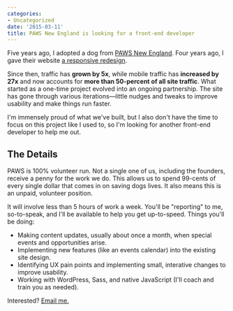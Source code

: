 ```yaml
---
categories:
- Uncategorized
date: '2015-03-11'
title: PAWS New England is looking for a front-end developer
---
```


Five years ago, I adopted a dog from [PAWS New England](http://pawsnewengland.com/). Four years ago, I gave their website [a responsive redesign](https://gomakethings.com/projects/paws-new-england/).

Since then, traffic has **grown by 5x**, while mobile traffic has **increased by 27x** and now accounts for **more than 50-percent of all site traffic**. What started as a one-time project evolved into an ongoing partnership. The site has gone through various iterations&mdash;little nudges and tweaks to improve usability and make things run faster.

I'm immensely proud of what we've built, but I also don't have the time to focus on this project like I used to, so I'm looking for another front-end developer to help me out.

<!--more-->

## The Details

PAWS is 100% volunteer run. Not a single one of us, including the founders, receive a penny for the work we do. This allows us to spend 99-cents of every single dollar that comes in on saving dogs lives. It also means this is an unpaid, volunteer position.

It will involve less than 5 hours of work a week. You'll be "reporting" to me, so-to-speak, and I'll be available to help you get up-to-speed. Things you'll be doing:

* Making content updates, usually about once a month, when special events and opportunities arise.
* Implementing new features (like an events calendar) into the existing site design.
* Identifying UX pain points and implementing small, interative changes to improve usability.
* Working with WordPress, Sass, and native JavaScript (I'll coach and train you as needed).

Interested? [Email me.](https://gomakethings.com/contact)